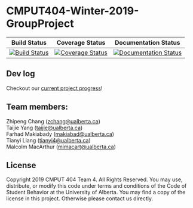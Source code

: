# CMPUT404-Winter-2019-GroupProject

| Build Status | Coverage Status | Documentation Status | 
| ------------ | ----------- | --------------- | 
|[![Build Status](https://travis-ci.org/Zhipeng-Chang/CMPUT404-Winter-2019-GroupProject.svg?branch=master)](https://travis-ci.org/Zhipeng-Chang/CMPUT404-Winter-2019-GroupProject)|[![Coverage Status](https://coveralls.io/repos/github/Zhipeng-Chang/CMPUT404-Winter-2019-GroupProject/badge.svg?branch=master)](https://coveralls.io/github/Zhipeng-Chang/CMPUT404-Winter-2019-GroupProject?branch=master)|[![Documentation Status](https://img.shields.io/badge/docs-stable-brightgreen.svg)](https://github.com/Zhipeng-Chang/CMPUT404-Winter-2019-GroupProject/blob/master/docs/APIsDoc.pdf)

## Dev log
Checkout our [current project progress](https://github.com/Zhipeng-Chang/CMPUT404-Winter-2019-GroupProject/wiki/DevLog)!<br>

## Team members: <br />
Zhipeng Chang (zchang@ualberta.ca) <br />
Taijie Yang (taijie@ualberta.ca)<br />
Farhad Makiabady (makiabad@ualberta.ca) <br />
Tianyi Liang (tianyi4@ualberta.ca) <br />
Malcolm MacArthur (mimacart@ualberta.ca) <br />

## License
Copyright 2019 CMPUT 404 Team 4. All Rights Reserved. You may use, distribute, or modify this code under terms and conditions of the Code of Student Behavior at the University of Alberta. You may find a copy of the license in this project. Otherwise please contact us directly.
